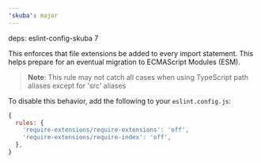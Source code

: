 ```yaml
---
'skuba': major
---
```


deps: eslint-config-skuba 7

This enforces that file extensions be added to every import statement. This helps prepare for an eventual migration to ECMAScript Modules (ESM).

> **Note**: This rule may not catch all cases when using TypeScript path aliases except for 'src' aliases

To disable this behavior, add the following to your `eslint.config.js`:

```js
{
  rules: {
    'require-extensions/require-extensions': 'off',
    'require-extensions/require-index': 'off',
  },
}
```
